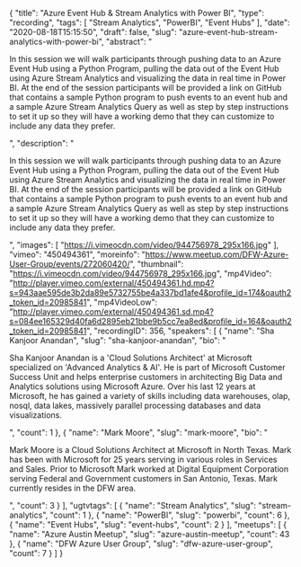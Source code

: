 {
  "title": "Azure Event Hub & Stream Analytics with Power BI",
  "type": "recording",
  "tags": [
    "Stream Analytics",
    "PowerBI",
    "Event Hubs"
  ],
  "date": "2020-08-18T15:15:50",
  "draft": false,
  "slug": "azure-event-hub-stream-analytics-with-power-bi",
  "abstract": "<p>In this session we will walk participants through pushing data to an Azure Event Hub using a Python Program, pulling the data out of the Event Hub using Azure Stream Analytics and visualizing the data in real time in Power BI. At the end of the session participants will be provided a link on GitHub that contains a sample Python program to push events to an event hub and a sample Azure Stream Analytics Query as well as step by step instructions to set it up so they will have a working demo that they can customize to include any data they prefer.</p>",
  "description": "<p>In this session we will walk participants through pushing data to an Azure Event Hub using a Python Program, pulling the data out of the Event Hub using Azure Stream Analytics and visualizing the data in real time in Power BI. At the end of the session participants will be provided a link on GitHub that contains a sample Python program to push events to an event hub and a sample Azure Stream Analytics Query as well as step by step instructions to set it up so they will have a working demo that they can customize to include any data they prefer.</p>",
  "images": [
    "https://i.vimeocdn.com/video/944756978_295x166.jpg"
  ],
  "vimeo": "450494361",
  "moreinfo": "https://www.meetup.com/DFW-Azure-User-Group/events/272060420/",
  "thumbnail": "https://i.vimeocdn.com/video/944756978_295x166.jpg",
  "mp4Video": "http://player.vimeo.com/external/450494361.hd.mp4?s=943aae595de3b2da89e5732755be4a337bd1afe4&profile_id=174&oauth2_token_id=20985841",
  "mp4VideoLow": "http://player.vimeo.com/external/450494361.sd.mp4?s=084ee165329d40fa6d2895eb21bbe9b5cc7ea8ed&profile_id=164&oauth2_token_id=20985841",
  "recordingID": 356,
  "speakers": [
    {
      "name": "Sha Kanjoor Anandan",
      "slug": "sha-kanjoor-anandan",
      "bio": "<p>Sha Kanjoor Anandan is a 'Cloud Solutions Architect' at Microsoft specialized on 'Advanced Analytics & AI'. He is part of Microsoft Customer Success Unit and helps enterprise customers in architecting Big Data and Analytics solutions using Microsoft Azure. Over his last 12 years at Microsoft, he has gained a variety of skills including data warehouses, olap, nosql, data lakes, massively parallel processing databases and data visualizations.</p>",
      "count": 1
    },
    {
      "name": "Mark Moore",
      "slug": "mark-moore",
      "bio": "<p>Mark Moore is a Cloud Solutions Architect at Microsoft in North Texas. Mark has been with Microsoft for 25 years serving in various roles in Services and Sales. Prior to Microsoft Mark worked at Digital Equipment Corporation serving Federal and Government customers in San Antonio, Texas. Mark currently resides in the DFW area.</p>",
      "count": 3
    }
  ],
  "ugtvtags": [
    {
      "name": "Stream Analytics",
      "slug": "stream-analytics",
      "count": 1
    },
    {
      "name": "PowerBI",
      "slug": "powerbi",
      "count": 6
    },
    {
      "name": "Event Hubs",
      "slug": "event-hubs",
      "count": 2
    }
  ],
  "meetups": [
    {
      "name": "Azure Austin Meetup",
      "slug": "azure-austin-meetup",
      "count": 43
    },
    {
      "name": "DFW Azure User Group",
      "slug": "dfw-azure-user-group",
      "count": 7
    }
  ]
}